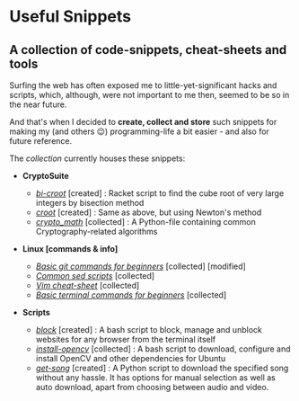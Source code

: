 # Useful Snippets
## A collection of code-snippets, cheat-sheets and tools
Surfing the web has often exposed me to little-yet-significant hacks and scripts, which, although, were not important to me then, seemed to be so in the near future.

And that's when I decided to **create, collect and store** such snippets for making my (and others :wink:) programming-life a bit easier - and also for future reference.

The *collection* currently houses these snippets:

*   **CryptoSuite**
    *   *[bi-croot](bi-croot.rkt)* [created] : Racket script to find the cube root of very large integers by bisection method
    *   *[croot](croot.rkt)* [created] : Same as above, but using Newton's method
    *   *[crypto_math](crypto_math.py)* [collected] : A Python-file containing common Cryptography-related algorithms
    
*   **Linux [commands & info]**
    *   *[Basic git commands for beginners](basic_git_commands)* [collected] [modified]
    *   *[Common sed scripts](sed_common_scripts.txt)* [collected]
    *   *[Vim cheat-sheet](Vim_commands.pdf)* [collected]
    *   *[Basic terminal commands for beginners](linux_commands.md)* [collected]
    
*   **Scripts**
    *   *[block](block.sh)* [created] : A bash script to block, manage and unblock websites for any browser from the terminal itself 
    *   *[install-opencv](install-opencv.sh)* [collected] : A bash script to download, configure and install OpenCV and other dependencies for Ubuntu
    *	*[get-song](get-song.py)* [created] : A Python script to download the specified song without any hassle. It has options for manual selection as well as auto download, apart from choosing between audio and video.	
